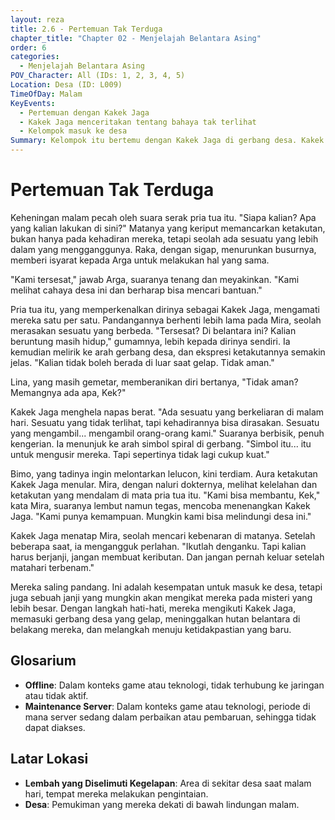 ```yaml
---
layout: reza
title: 2.6 - Pertemuan Tak Terduga
chapter_title: "Chapter 02 - Menjelajah Belantara Asing"
order: 6
categories:
  - Menjelajah Belantara Asing
POV_Character: All (IDs: 1, 2, 3, 4, 5)
Location: Desa (ID: L009)
TimeOfDay: Malam
KeyEvents:
  - Pertemuan dengan Kakek Jaga
  - Kakek Jaga menceritakan tentang bahaya tak terlihat
  - Kelompok masuk ke desa
Summary: Kelompok itu bertemu dengan Kakek Jaga di gerbang desa. Kakek Jaga mengungkapkan adanya bahaya tak terlihat yang mengancam desa. Setelah Mira menawarkan bantuan, Kakek Jaga mengizinkan mereka masuk, mengikat mereka pada misteri baru di dunia asing ini.
---
```

# Pertemuan Tak Terduga

Keheningan malam pecah oleh suara serak pria tua itu. "Siapa kalian? Apa yang kalian lakukan di sini?" Matanya yang keriput memancarkan ketakutan, bukan hanya pada kehadiran mereka, tetapi seolah ada sesuatu yang lebih dalam yang mengganggunya. Raka, dengan sigap, menurunkan busurnya, memberi isyarat kepada Arga untuk melakukan hal yang sama.

"Kami tersesat," jawab Arga, suaranya tenang dan meyakinkan. "Kami melihat cahaya desa ini dan berharap bisa mencari bantuan."

Pria tua itu, yang memperkenalkan dirinya sebagai Kakek Jaga, mengamati mereka satu per satu. Pandangannya berhenti lebih lama pada Mira, seolah merasakan sesuatu yang berbeda. "Tersesat? Di belantara ini? Kalian beruntung masih hidup," gumamnya, lebih kepada dirinya sendiri. Ia kemudian melirik ke arah gerbang desa, dan ekspresi ketakutannya semakin jelas. "Kalian tidak boleh berada di luar saat gelap. Tidak aman."

Lina, yang masih gemetar, memberanikan diri bertanya, "Tidak aman? Memangnya ada apa, Kek?"

Kakek Jaga menghela napas berat. "Ada sesuatu yang berkeliaran di malam hari. Sesuatu yang tidak terlihat, tapi kehadirannya bisa dirasakan. Sesuatu yang mengambil... mengambil orang-orang kami." Suaranya berbisik, penuh kengerian. Ia menunjuk ke arah simbol spiral di gerbang. "Simbol itu... itu untuk mengusir mereka. Tapi sepertinya tidak lagi cukup kuat."

Bimo, yang tadinya ingin melontarkan lelucon, kini terdiam. Aura ketakutan Kakek Jaga menular. Mira, dengan naluri dokternya, melihat kelelahan dan ketakutan yang mendalam di mata pria tua itu. "Kami bisa membantu, Kek," kata Mira, suaranya lembut namun tegas, mencoba menenangkan Kakek Jaga. "Kami punya kemampuan. Mungkin kami bisa melindungi desa ini."

Kakek Jaga menatap Mira, seolah mencari kebenaran di matanya. Setelah beberapa saat, ia mengangguk perlahan. "Ikutlah denganku. Tapi kalian harus berjanji, jangan membuat keributan. Dan jangan pernah keluar setelah matahari terbenam."

Mereka saling pandang. Ini adalah kesempatan untuk masuk ke desa, tetapi juga sebuah janji yang mungkin akan mengikat mereka pada misteri yang lebih besar. Dengan langkah hati-hati, mereka mengikuti Kakek Jaga, memasuki gerbang desa yang gelap, meninggalkan hutan belantara di belakang mereka, dan melangkah menuju ketidakpastian yang baru.

## Glosarium

*   **Offline**: Dalam konteks game atau teknologi, tidak terhubung ke jaringan atau tidak aktif.
*   **Maintenance Server**: Dalam konteks game atau teknologi, periode di mana server sedang dalam perbaikan atau pembaruan, sehingga tidak dapat diakses.

## Latar Lokasi

*   **Lembah yang Diselimuti Kegelapan**: Area di sekitar desa saat malam hari, tempat mereka melakukan pengintaian.
*   **Desa**: Pemukiman yang mereka dekati di bawah lindungan malam.
